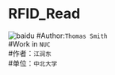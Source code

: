  RFID_Read
============
![baidu](https://www.baidu.com/img/bd_logo1.png) 
#Author:`Thomas Smith`<br>
#Work in `NUC`<br>
#作者：`江润东`<br>
#单位：`中北大学`
